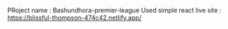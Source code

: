 PRoject name : Bashundhora-premier-league
Used simple react
live site : https://blissful-thompson-474c42.netlify.app/

